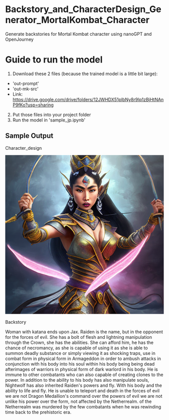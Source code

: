# Backstory_and_CharacterDesign_Generator_MortalKombat_Character
Generate backstories for Mortal Kombat character using nanoGPT and OpenJourney


# Guide to run the model

1. Download these 2 files (because the trained model is a little bit large):
  - 'out-prompt'
  - 'out-mk-src'
  - Link: https://drive.google.com/drive/folders/12JWHDX51plbNy8r9Ip1zBjHtNAnP9fKo?usp=sharing
2. Put those files into your project folder
3. Run the model in 'sample_jp.ipynb'


## Sample Output

Character_design

![A woman with katana](https://github.com/TasnimSyamim/backstories_generator_mk/blob/main/output/mk1.png)

Backstory

Woman with katana ends upon Jax. 
Raiden is the name, but in the opponent for the forces of evil. She has a bolt of flesh and lightning manipulation through the Crown, she has the abilities. She can afford him, he has the chance of necromancy, as she is capable of using it as she is able to summon deadly substance or simply viewing it as shocking traps, use in combat form in physical form in Armageddon in order to ambush attacks in conjunction with his body into his soul within his body being being dead afterimages of warriors in physical form of dark warlord in his body. He is immune to other combatants who can also capable of creating clones to the power. In addition to the ability to his body has also manipulate souls, Nightwolf has also inherited Raiden's powers and fly. With his body and the ability to life and fly. He is unable to teleport and death in the forces of evil we are not Dragon Medallion's command over the powers of evil we are not unlike his power over the form, not affected by the Netherrealm. of the Netherrealm was murdered by the few combatants when he was rewinding time back to the prehistoric era. 
